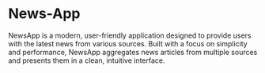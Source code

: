# News-App
NewsApp is a modern, user-friendly application designed to provide users with the latest news from various sources. Built with a focus on simplicity and performance, NewsApp aggregates news articles from multiple sources and presents them in a clean, intuitive interface.
